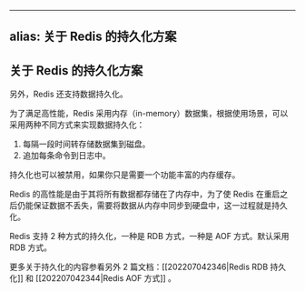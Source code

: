 
---
alias: 关于 Redis 的持久化方案
---

## 关于 Redis 的持久化方案


另外，Redis 还支持数据持久化。

为了满足高性能，Redis 采用内存（in-memory）数据集，根据使用场景，可以采用两种不同方式来实现数据持久化：

1. 每隔一段时间转存储数据集到磁盘。
2. 追加每条命令到日志中。

持久化也可以被禁用，如果你只是需要一个功能丰富的内存缓存。



Redis 的高性能是由于其将所有数据都存储在了内存中，为了使 Redis 在重启之后仍能保证数据不丢失，需要将数据从内存中同步到硬盘中，这一过程就是持久化。

Redis 支持 2 种方式的持久化，一种是 RDB 方式，一种是 AOF 方式。默认采用 RDB 方式。


更多关于持久化的内容参看另外 2 篇文档：[[202207042346|Redis RDB 持久化]] 和 [[202207042344|Redis AOF 方式]] 。
